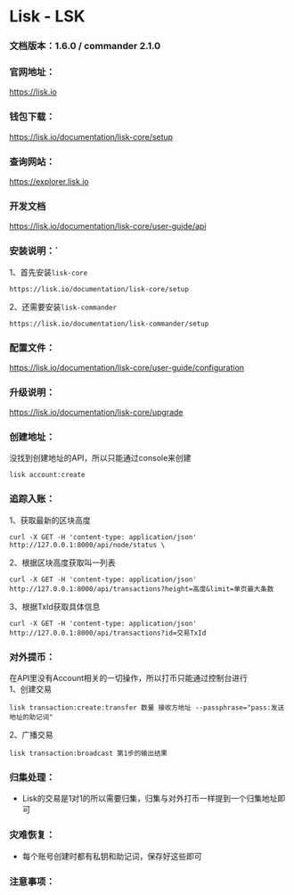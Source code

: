 # Lisk - LSK

### 文档版本：1.6.0 / commander 2.1.0

### 官网地址：
https://lisk.io

### 钱包下载：
https://lisk.io/documentation/lisk-core/setup

### 查询网站：
https://explorer.lisk.io

### 开发文档
https://lisk.io/documentation/lisk-core/user-guide/api

### 安装说明：`
1、首先安装`lisk-core`  
```
https://lisk.io/documentation/lisk-core/setup
```
2、还需要安装`lisk-commander`
```
https://lisk.io/documentation/lisk-commander/setup
```

### 配置文件：
https://lisk.io/documentation/lisk-core/user-guide/configuration

### 升级说明：
https://lisk.io/documentation/lisk-core/upgrade

### 创建地址：
没找到创建地址的API，所以只能通过console来创建
```
lisk account:create
```

### 追踪入账：
1、获取最新的区块高度
```
curl -X GET -H 'content-type: application/json' http://127.0.0.1:8000/api/node/status \
```
2、根据区块高度获取叫一列表
```
curl -X GET -H 'content-type: application/json' http://127.0.0.1:8000/api/transactions?height=高度&limit=单页最大条数
```
3、根据TxId获取具体信息
```
curl -X GET -H 'content-type: application/json' http://127.0.0.1:8000/api/transactions?id=交易TxId
```

### 对外提币：
在API里没有Account相关的一切操作，所以打币只能通过控制台进行  
1、创建交易
```
lisk transaction:create:transfer 数量 接收方地址 --passphrase="pass:发送地址的助记词"
```
2、广播交易
```
lisk transaction:broadcast 第1步的输出结果
```

### 归集处理：
* Lisk的交易是1对1的所以需要归集，归集与对外打币一样提到一个归集地址即可

### 灾难恢复：
* 每个账号创建时都有私钥和助记词，保存好这些即可

### 注意事项：

